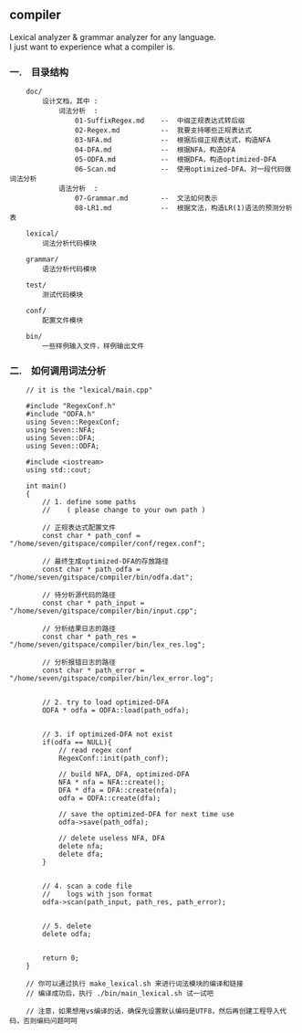 ## compiler ##


Lexical analyzer & grammar analyzer for any language.  
I just want to experience what a compiler is.  


### 一.　目录结构 ###

        doc/  
            设计文档，其中 :  
                词法分析  :  
                    01-SuffixRegex.md    --  中缀正规表达式转后缀  
                    02-Regex.md          --  我要支持哪些正规表达式  
                    03-NFA.md            --  根据后缀正规表达式，构造NFA  
                    04-DFA.md            --  根据NFA，构造DFA  
                    05-ODFA.md           --  根据DFA，构造optimized-DFA  
                    06-Scan.md           --  使用optimized-DFA，对一段代码做词法分析  
                语法分析  :  
                    07-Grammar.md        --  文法如何表示  
                    08-LR1.md            --  根据文法，构造LR(1)语法的预测分析表  

        lexical/  
            词法分析代码模块  
        
        grammar/  
            语法分析代码模块  
        
        test/  
            测试代码模块  
        
        conf/  
            配置文件模块  
        
        bin/  
            一些样例输入文件，样例输出文件  


### 二.　如何调用词法分析 ###

        // it is the "lexical/main.cpp"  
        
        #include "RegexConf.h"  
        #include "ODFA.h"  
        using Seven::RegexConf;  
        using Seven::NFA;  
        using Seven::DFA;  
        using Seven::ODFA;  
        
        #include <iostream>  
        using std::cout;  
        
        int main()  
        {  
        	// 1. define some paths  
        	//    ( please change to your own path )  
        	
        	// 正规表达式配置文件  
        	const char * path_conf = "/home/seven/gitspace/compiler/conf/regex.conf";  
        	
        	// 最终生成optimized-DFA的存放路径  
        	const char * path_odfa = "/home/seven/gitspace/compiler/bin/odfa.dat";  
        	
        	// 待分析源代码的路径  
        	const char * path_input = "/home/seven/gitspace/compiler/bin/input.cpp";  
        	
        	// 分析结果日志的路径  
        	const char * path_res = "/home/seven/gitspace/compiler/bin/lex_res.log";  
        	
        	// 分析报错日志的路径  
        	const char * path_error = "/home/seven/gitspace/compiler/bin/lex_error.log";  
        
        
        	// 2. try to load optimized-DFA  
            ODFA * odfa = ODFA::load(path_odfa);  


            // 3. if optimized-DFA not exist  
            if(odfa == NULL){  
                // read regex conf  
                RegexConf::init(path_conf);  

                // build NFA, DFA, optimized-DFA  
                NFA * nfa = NFA::create();  
                DFA * dfa = DFA::create(nfa);  
                odfa = ODFA::create(dfa);  

                // save the optimized-DFA for next time use  
                odfa->save(path_odfa);  

                // delete useless NFA, DFA  
                delete nfa;  
                delete dfa;  
            }  
        
        
        	// 4. scan a code file  
        	//    logs with json format  
        	odfa->scan(path_input, path_res, path_error);  
        
        
        	// 5. delete  
        	delete odfa;  
        
        
        	return 0;  
        }  
        
        // 你可以通过执行 make_lexical.sh 来进行词法模块的编译和链接  
        // 编译成功后，执行 ./bin/main_lexical.sh 试一试吧  
        
        // 注意，如果想用vs编译的话，确保先设置默认编码是UTF8，然后再创建工程导入代码，否则编码问题呵呵  
